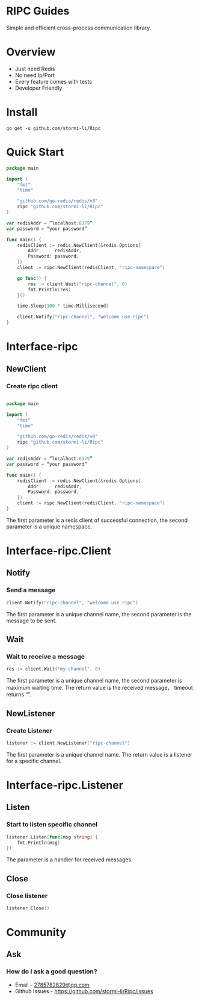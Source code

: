 # RIPC Guides


Simple and efficient cross-process communication library.

# Overview

- Just need Redis
- No need Ip/Port
- Every feature comes with tests
- Developer Friendly

# Install


```shell
go get -u github.com/stormi-li/Ripc
```

# Quick Start

```go
package main

import (
	"fmt"
	"time"

	"github.com/go-redis/redis/v8"
	ripc "github.com/stormi-li/Ripc"
)

var redisAddr = “localhost:6379”
var password = “your password”

func main() {
	redisClient := redis.NewClient(&redis.Options{
		Addr:     redisAddr,
		Password: password,
	})
	client := ripc.NewClient(redisClient, "ripc-namespace")

	go func() {
		res := client.Wait("ripc-channel", 0)
		fmt.Println(res)
	}()

	time.Sleep(100 * time.Millisecond)

	client.Notify("ripc-channel", "welcome use ripc")
}
```

# Interface-ripc

## NewClient

### Create ripc client
```go

package main

import (
	"fmt"
	"time"

	"github.com/go-redis/redis/v8"
	ripc "github.com/stormi-li/Ripc"
)

var redisAddr = “localhost:6379”
var password = “your password”

func main() {
	redisClient := redis.NewClient(&redis.Options{
		Addr:     redisAddr,
		Password: password,
	})
	client := ripc.NewClient(redisClient, "ripc-namespace")
}
```

The first parameter is a redis client of successful connection, the second parameter is a unique namespace.

# Interface-ripc.Client

## Notify

### Send a message
```go
client.Notify("ripc-channel", "welcome use ripc")
```
The first parameter is a unique channel name, the second parameter is the message to be sent.

## Wait 

### Wait to receive a message
```go
res := client.Wait("my-channel", 0)
```
The first parameter is a unique channel name,  the second parameter is maximum waiting time.
The return value is the received message， timeout returns “”.

## NewListener

### Create Listener
```go
listener := client.NewListener("ripc-channel")
```
The first parameter is a unique channel name.
The return value is a listener for a specific channel.

# Interface-ripc.Listener

## Listen

### Start to listen specific channel
```go
listener.Listen(func(msg string) {
	fmt.Println(msg)
})
```
The parameter is a handler for received messages.

## Close

### Close listener
```go
listener.Close()
```

# Community

## Ask

### How do I ask a good question?
- Email - 2785782829@qq.com
- Github Issues - https://github.com/stormi-li/Ripc/issues